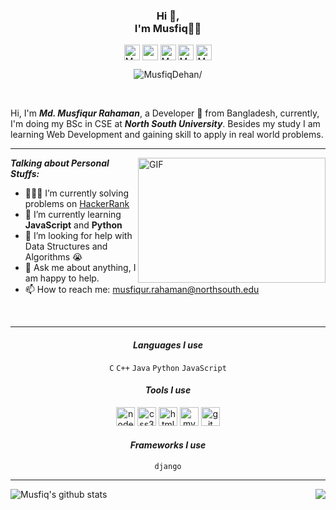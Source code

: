 <h3 align="center">Hi 👋,<br> I'm Musfiq👨‍💻</h3>

<p align="center">
  <a href=https://twitter.com/MusfiqDehan target="blank"><img align="center" src=https://cdn.jsdelivr.net/npm/simple-icons@3.0.1/icons/twitter.svg alt="MusfiqDehan" width="25"   height="25" /></a>
  <a href=https://linkedin.com/in/MusfiqDehan target="blank"><img align="center" src=https://cdn.jsdelivr.net/npm/simple-icons@3.0.1/icons/linkedin.svg alt="rahuldkjain"           width="25" height="25" /></a>
  <a href=https://hackerrank.com/MusfiqDehan target="blank"><img align="center" src=https://cdn.jsdelivr.net/npm/simple-icons@3.0.1/icons/hackerrank.svg alt="MusfiqDehan"         width="25" height="25" /></a>
  <a href=https://instagram.com/musfiqdehan target="blank"><img align="center" src=https://cdn.jsdelivr.net/npm/simple-icons@3.0.1/icons/instagram.svg alt="MusfiqDehan"             padding="10" width="25" height="25" /></a>
  <a href=https://freecodecamp.com/MusfiqDehan target="blank"><img align="center" src=https://cdn.jsdelivr.net/npm/simple-icons@3.0.1/icons/freecodecamp.svg alt="MusfiqDehan"     width="25" height="25" /></a>
</p>

<p align="center"> <img src=https://komarev.com/ghpvc/?username=MusfiqDehan alt=MusfiqDehan/> </p>

<br/>

Hi, I'm ***Md. Musfiqur Rahaman***, a Developer 🚀 from Bangladesh, currently, I'm doing my BSc in CSE at ***North South University***. Besides my study I am learning Web Development and gaining skill to apply in real world problems.

<hr>

<img align="right" alt="GIF" src="https://media.giphy.com/media/L8K62iTDkzGX6/giphy.gif" height="200" width="300"/>
  
***Talking about Personal Stuffs:***

- 👨🏽‍💻 I’m currently solving problems on [HackerRank](https://github.com/MusfiqDehan/HackerRank)
- 🌱 I’m currently learning **JavaScript** and **Python** 
- 🤔 I’m looking for help with Data Structures and Algorithms 😭
- 💬 Ask me about anything, I am happy to help.
- 📫 How to reach me: musfiqur.rahaman@northsouth.edu

<br>
<hr>

<h4 align="center"><i>Languages I use</i></h4>  
<p align="center">
  <code>C</code>
  <code>C++</code>
  <code>Java</code>
  <code>Python</code>
  <code>JavaScript</code>
</p>

<h4 align="center"><i>Tools I use</i></h4>  
<p align="center">
  <img src=https://devicons.github.io/devicon/devicon.git/icons/nodejs/nodejs-original-wordmark.svg alt=nodejs width="30" height="30"/>
  <img src=https://devicons.github.io/devicon/devicon.git/icons/css3/css3-original-wordmark.svg alt=css3 width="30" height="30"/>
  <img src=https://devicons.github.io/devicon/devicon.git/icons/html5/html5-original-wordmark.svg alt=html5 width="30" height="30"/>
  <img src=https://devicons.github.io/devicon/devicon.git/icons/mysql/mysql-original-wordmark.svg alt=mysql width="30" height="30"/>
  <img src=https://devicons.github.io/devicon/devicon.git/icons/git/git-original-wordmark.svg alt=git width="30" height="30"/>
</p>

<h4 align="center"><i>Frameworks I use</i></h4>  
<p align="center">
  <code>django</code>
</p>

<hr>

<img align="left" src="https://github-readme-stats.vercel.app/api?username=MusfiqDehan&show_icons=true&include_all_commits=true&theme=radical" alt="Musfiq's github stats" />
<img align="right" src="https://github-readme-stats.vercel.app/api/top-langs/?username=MusfiqDehan&hide=php, c&theme=radical" />
